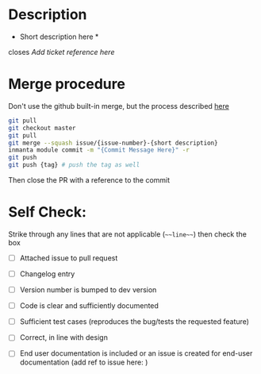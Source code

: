 # Description

* Short description here *

closes *Add ticket reference here*

# Merge procedure

Don't use the github built-in merge, but the process described [here](https://internal.inmanta.com/developer/tasks/commiting_changes_modules.html)

```sh
git pull
git checkout master
git pull
git merge --squash issue/{issue-number}-{short description}
inmanta module commit -m "{Commit Message Here}" -r
git push
git push {tag} # push the tag as well
```

Then close the PR with a reference to the commit

# Self Check:

Strike through any lines that are not applicable (`~~line~~`) then check the box

- [ ] Attached issue to pull request
- [ ] Changelog entry
- [ ] Version number is bumped to dev version
- [ ] Code is clear and sufficiently documented
- [ ] Sufficient test cases (reproduces the bug/tests the requested feature)
- [ ] Correct, in line with design
- [ ] End user documentation is included or an issue is created for end-user documentation (add ref to issue here: )


